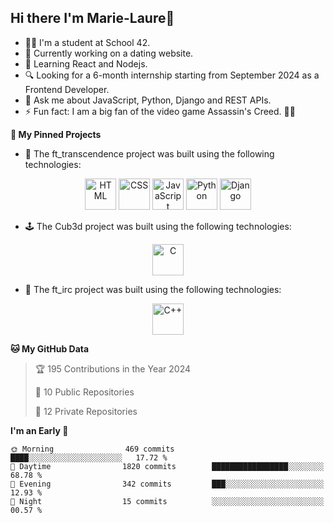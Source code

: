 ## Hi there I'm Marie-Laure👋


- 👩‍🎓 I'm a student at School 42.
- 🔭 Currently working on a dating website.
- 🌱 Learning React and Nodejs.
- 🔍 Looking for a 6-month internship starting from September 2024       as a Frontend Developer.
- 💬 Ask me about JavaScript, Python, Django and REST APIs.
- ⚡ Fun fact: I am a big fan of the video game Assassin's Creed. 🥷🏻


**📌 My Pinned Projects** 

- 🏓 The ft_transcendence project was built using the following technologies: 

<div align="center">
  <p>
    <img width="50" src="https://user-images.githubusercontent.com/25181517/192158954-f88b5814-d510-4564-b285-dff7d6400dad.png" alt="HTML" title="HTML"/>
    <img width="50" src="https://user-images.githubusercontent.com/25181517/183898674-75a4a1b1-f960-4ea9-abcb-637170a00a75.png" alt="CSS" title="CSS"/>
    <img width="50" src="https://user-images.githubusercontent.com/25181517/117447155-6a868a00-af3d-11eb-9cfe-245df15c9f3f.png" alt="JavaScript" title="JavaScript"/>
    <img width="50" src="https://user-images.githubusercontent.com/25181517/183423507-c056a6f9-1ba8-4312-a350-19bcbc5a8697.png" alt="Python" title="Python"/>
    <img width="50" src="https://github.com/marwin1991/profile-technology-icons/assets/62091613/9bf5650b-e534-4eae-8a26-8379d076f3b4" alt="Django" title="Django"/>
  </p>
</div>

 

- 🕹️ The Cub3d project was built using the following technologies: 

 <div align="center">
  <p>
    <img width="50" src="https://user-images.githubusercontent.com/25181517/192106070-46255bcf-65e6-4c6b-a296-bf8d0d8fb2a7.png" alt="C" title="C"/>
   </p>
</div>



- 💬 The ft_irc project was built using the following technologies:

 <div align="center">
  <p>
    <img width="50" src="https://user-images.githubusercontent.com/25181517/192106073-90fffafe-3562-4ff9-a37e-c77a2da0ff58.png" alt="C++" title="C++"/>
  </p>
</div>



<!--START_SECTION:waka-->

**🐱 My GitHub Data** 

> 🏆 195 Contributions in the Year 2024
 > 
> 📜 10 Public Repositories 
 > 
> 🔑 12 Private Repositories 
 > 
**I'm an Early 🐤** 

```text
🌞 Morning                469 commits         ████░░░░░░░░░░░░░░░░░░░░░   17.72 % 
🌆 Daytime                1820 commits        █████████████████░░░░░░░░   68.78 % 
🌃 Evening                342 commits         ███░░░░░░░░░░░░░░░░░░░░░░   12.93 % 
🌙 Night                  15 commits          ░░░░░░░░░░░░░░░░░░░░░░░░░   00.57 % 
```
<!--END_SECTION:waka-->
